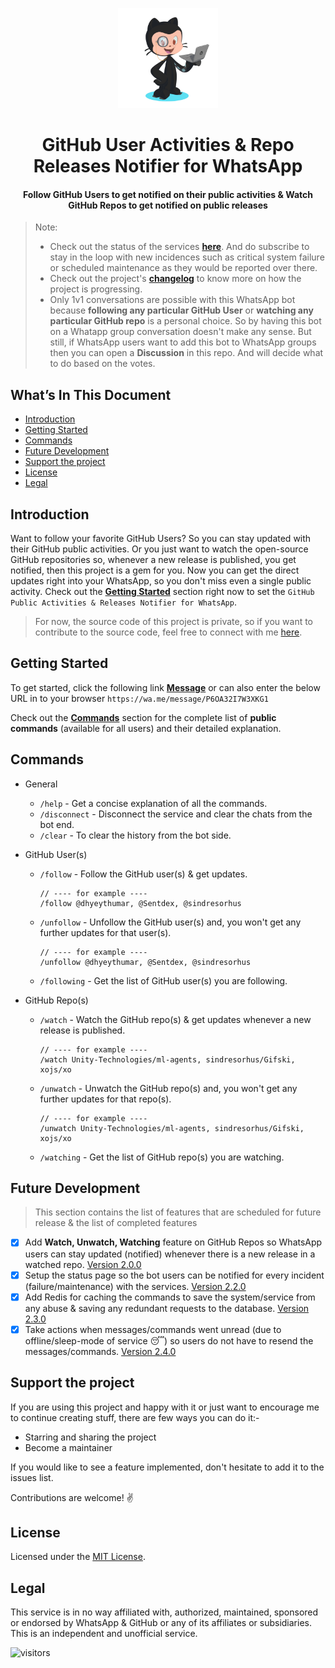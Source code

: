 <p align="center">
    <img alt="logo" src="./assets/github_octocat.svg" width="160"/>
</p>
<h1 align="center">
GitHub User Activities & Repo Releases Notifier for WhatsApp 
</h1>

<h4 align="center">
Follow GitHub Users to get notified on their public activities & Watch GitHub Repos to get notified on public releases
</h4>

> Note:
>
> -   Check out the status of the services [**here**](https://github-notifier.statuspage.io/). And do subscribe to stay in the loop with new incidences such as critical system failure or scheduled maintenance as they would be reported over there.
> -   Check out the project's [**changelog**](./changelog.md) to know more on how the project is progressing.
> -   Only 1v1 conversations are possible with this WhatsApp bot because **following any particular GitHub User** or **watching any particular GitHub repo** is a personal choice. So by having this bot on a Whatapp group conversation doesn't make any sense. But still, if WhatsApp users want to add this bot to WhatsApp groups then you can open a **Discussion** in this repo. And will decide what to do based on the votes.

## What’s In This Document

-   [Introduction](#introduction)
-   [Getting Started](#getting-started)
-   [Commands](#commands)
-   [Future Development](#future-development)
-   [Support the project](#support-the-project)
-   [License](#license)
-   [Legal](#legal)

## Introduction

Want to follow your favorite GitHub Users? So you can stay updated with their GitHub public activities. Or you just want to watch the open-source GitHub repositories so, whenever a new release is published, you get notified, then this project is a gem for you. Now you can get the direct updates right into your WhatsApp, so you don't miss even a single public activity. Check out the [**Getting Started**](#getting-started) section right now to set the `GitHub Public Activities & Releases Notifier for WhatsApp`.

> For now, the source code of this project is private, so if you want to contribute to the source code, feel free to connect with me [here](mailto:dhyeythumar@gmail.com).

## Getting Started

To get started, click the following link [**Message**](https://wa.me/message/P6OA32I7W3XKG1) or can also enter the below URL in to your browser `https://wa.me/message/P6OA32I7W3XKG1`

Check out the [**Commands**](#commands) section for the complete list of **public commands** (available for all users) and their detailed explanation.

## Commands

-   General

    -   `/help` - Get a concise explanation of all the commands.
    -   `/disconnect` - Disconnect the service and clear the chats from the bot end.
    -   `/clear` - To clear the history from the bot side.

-   GitHub User(s)

    -   `/follow` - Follow the GitHub user(s) & get updates.

        ```
        // ---- for example ----
        /follow @dhyeythumar, @Sentdex, @sindresorhus
        ```

    -   `/unfollow` - Unfollow the GitHub user(s) and, you won't get any further updates for that user(s).

        ```
        // ---- for example ----
        /unfollow @dhyeythumar, @Sentdex, @sindresorhus
        ```

    -   `/following` - Get the list of GitHub user(s) you are following.

-   GitHub Repo(s)

    -   `/watch` - Watch the GitHub repo(s) & get updates whenever a new release is published.

        ```
        // ---- for example ----
        /watch Unity-Technologies/ml-agents, sindresorhus/Gifski, xojs/xo
        ```

    -   `/unwatch` - Unwatch the GitHub repo(s) and, you won't get any further updates for that repo(s).<br />

        ```
        // ---- for example ----
        /unwatch Unity-Technologies/ml-agents, sindresorhus/Gifski, xojs/xo
        ```

    -   `/watching` - Get the list of GitHub repo(s) you are watching.

## Future Development

> This section contains the list of features that are scheduled for future release & the list of completed features

-   [x] Add **Watch, Unwatch, Watching** feature on GitHub Repos so WhatsApp users can stay updated (notified) whenever there is a new release in a watched repo. [Version 2.0.0](https://github.com/dhyeythumar/github-notifier-for-whatsapp/blob/main/changelog.md#version-200-major-changes)
-   [x] Setup the status page so the bot users can be notified for every incident (failure/maintenance) with the services. [Version 2.2.0](https://github.com/dhyeythumar/github-notifier-for-whatsapp/blob/main/changelog.md#version-220)
-   [x] Add Redis for caching the commands to save the system/service from any abuse & saving any redundant requests to the database. [Version 2.3.0](https://github.com/dhyeythumar/github-notifier-for-whatsapp/blob/main/changelog.md#version-230)
-   [x] Take actions when messages/commands went unread (due to offline/sleep-mode of service 😴) so users do not have to resend the messages/commands. [Version 2.4.0](https://github.com/dhyeythumar/github-notifier-for-whatsapp/blob/main/changelog.md#version-240)

## Support the project

If you are using this project and happy with it or just want to encourage me to continue creating stuff, there are few ways you can do it:-

-   Starring and sharing the project
-   Become a maintainer

If you would like to see a feature implemented, don't hesitate to add it to the issues list.

Contributions are welcome! ✌

## License

Licensed under the [MIT License](./LICENSE).

## Legal

This service is in no way affiliated with, authorized, maintained, sponsored or endorsed by WhatsApp & GitHub or any of its affiliates or subsidiaries. This is an independent and unofficial service.


![visitors](https://page-views.glitch.me/badge?page_id=dhyeythumar.github-user-activity-feeds-for-whatsapp)
